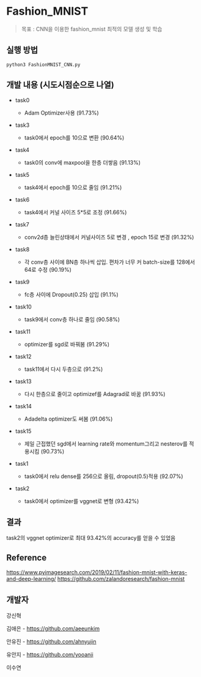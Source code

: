 # Fashion_MNIST
> 목표 : CNN을 이용한 fashion_mnist 최적의 모델 생성 및 학습

## 실행 방법
```
python3 FashionMNIST_CNN.py
```

## 개발 내용 (시도시점순으로 나열)

* task0
    * Adam Optimizer사용 (91.73%)
    
* task3
    * task0에서 epoch를 10으로 변환 (90.64%)
    
* task4
    * task0의 conv에 maxpool을 한층 더쌓음 (91.13%)
    
* task5
    * task4에서 epoch를 10으로 줄임 (91.21%)
    
* task6
    * task4에서 커널 사이즈 5*5로 조정 (91.66%)
    
* task7
    * conv2d층 늘린상태에서 커널사이즈 5로 변경 , epoch 15로 변경 (91.32%)
    
* task8
    * 각 conv층 사이에 BN층 하나씩 삽입. 편차가 너무 커 batch-size를 128에서 64로 수정 (90.19%)

* task9
    * fc층 사이에 Dropout(0.25) 삽입 (91.1%)
    
* task10
    * task9에서 conv층 하나로 줄임 (90.58%)
    
* task11
    * optimizer를 sgd로 바꿔봄 (91.29%)
    
* task12
    * task11에서 다시 두층으로 (91.2%)
    
* task13
    * 다시 한층으로 줄이고 optimizef를 Adagrad로 바꿈 (91.93%)
    
* task14
    * Adadelta optimizer도 써봄 (91.06%)
    
* task15
    * 제일 근접했던 sgd에서 learning rate와 momentum그리고 nesterov를 적용시킴 (90.73%)
    
* task1
    * task0에서 relu dense를 256으로 올림, dropout(0.5)적용 (92.07%)
    
* task2           
    * task0에서 optimizer를 vggnet로 변형 (93.42%)
    
## 결과

   task2의 vggnet optimizer로 최대 93.42%의 accuracy를 얻을 수 있었음
   
## Reference

   https://www.pyimagesearch.com/2019/02/11/fashion-mnist-with-keras-and-deep-learning/
   https://github.com/zalandoresearch/fashion-mnist
   
## 개발자

강신혁

김애은 - https://github.com/aeeunkim

안유진 - https://github.com/ahnyujin

유안지 - https://github.com/yooanji

이수연
